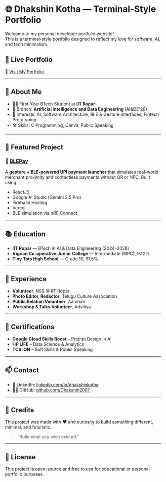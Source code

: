 # 🌐 Dhakshin Kotha — Terminal-Style Portfolio

Welcome to my personal developer portfolio website!  
This is a terminal-style portfolio designed to reflect my love for software, AI, and tech minimalism.

## 🚀 Live Portfolio

🔗 [Visit My Portfolio](https://dhakshin-portfolio.vercel.app)


---

## 📌 About Me

- 👨‍🎓 First-Year BTech Student at **IIT Ropar**
- 🧠 Branch: **Artificial Intelligence and Data Engineering** (AI&DE'28)
- 💬 Interests: AI, Software Architecture, BLE & Gesture Interfaces, Fintech Prototyping
- 🛠 Skills: C Programming, Canva, Public Speaking

---

## 🧪 Featured Project

### 🔗 [BLEPay](https://blepay.vercel.app)

A **gesture + BLE-powered UPI payment launcher** that simulates real-world merchant proximity and contactless payments without QR or NFC. Built using:
- ReactJS
- Google AI Studio (Gemini 2.5 Pro)
- Firebase Hosting
- Vercel
- BLE simulation via nRF Connect

---

## 📚 Education

- **IIT Ropar** — BTech in AI & Data Engineering (2024–2028)  
- **Vignan Co-operative Junior College** — Intermediate (MPC), 97.2%  
- **Tiny Tots High School** — Grade 10, 91.5%

---

## 💼 Experience

- **Volunteer**, NSS @ IIT Ropar
- **Photo Editor, Redactor**, Telugu Culture Association
- **Public Relation Volunteer**, Aarohan
- **Workshop & Talks Volunteer**, Advitiya

---

## 📜 Certifications

- **Google Cloud Skills Boost** – Prompt Design in AI  
- **HP LIFE** – Data Science & Analytics  
- **TCS iON** – Soft Skills & Public Speaking

---

## 📫 Contact

- 🔗 LinkedIn: [linkedin.com/in/dhakshinkotha](https://linkedin.com/in/dhakshinkotha)
- 🧑‍💻 GitHub: [github.com/Dhakshin2007](https://github.com/Dhakshin2007)

---

## 🌈 Credits

This project was made with ❤️ and curiosity to build something different, minimal, and futuristic.

> “Build what you wish existed.”

---

## 📜 License

This project is open-source and free to use for educational or personal portfolio purposes.
